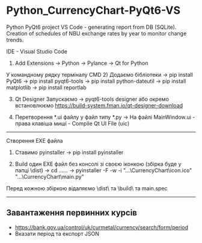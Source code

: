 # Python_CurrencyChart-PyQt6-VS
Python PyQt6 project VS Code - generating report from DB (SQLite).
Creation of schedules of NBU exchange rates by year to monitor change trends.

IDE - Visual Studio Code

1) Add Extensions
-> Python
-> Pylance
-> Qt for Python

У командному рядку терміналу CMD
2) Додаємо бібліотеки
-> pip install PyQt6
-> pip install pyqt6-tools
-> pip install python-dateutil
-> pip install matplotlib
-> pip install reportlab

3) Qt Designer
Запускаємо -> pyqt6-tools designer або окремо встановлюємо
   https://build-system.fman.io/qt-designer-download

4) Перетворення *.ui файлу у файл типу *.py
-> На файлі MainWindow.ui - права клавіша миші - Compile Qt UI File (uic)

---------------------------------------------------
Створення EXE файла
1) Ставимо pyinstaller
-> pip install pyinstaller

2) Build один EXE файл без консолі зі своєю іконкою (збірка буде у папці \dist\)
-> cd ......
-> pyinstaller -F -w -i "...\CurrencyChart\icon.ico" "...\CurrencyChart\main.py"

Перед кожною збіркою відаляємо \dist\ та \build\ та main.spec

---------------------------------------------------------------------------------
Завантаження первинних курсів
---------------------------------------------------------------------------------
- https://bank.gov.ua/control/uk/curmetal/currency/search/form/period
- Вказати період та експорт JSON
